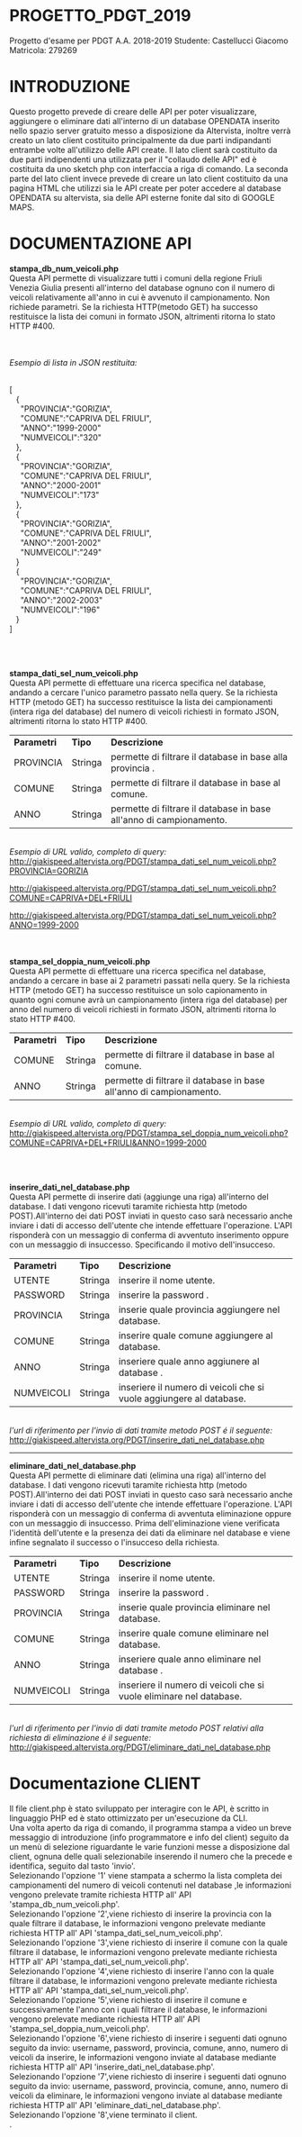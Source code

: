 # PROGETTO_PDGT_2019
Progetto d'esame per PDGT A.A. 2018-2019
Studente: Castellucci    Giacomo Matricola: 279269

# INTRODUZIONE
Questo progetto prevede di creare delle API per poter visualizzare, aggiungere o eliminare dati all'interno di un database OPENDATA inserito nello spazio server gratuito messo a disposizione da Altervista, inoltre verrà creato un lato client costituito principalmente da due parti indipandanti entrambe volte all'utilizzo delle API create.
Il lato client sarà costituito da due parti indipendenti una utilizzata per il "collaudo delle API" ed è costituita da uno sketch php con interfaccia a riga di comando.
La seconda parte del lato client invece prevede di creare un lato client costituito da una pagina HTML che utilizzi sia le API create per poter accedere al database OPENDATA su altervista, sia delle API esterne fonite dal sito di GOOGLE MAPS.

# DOCUMENTAZIONE API
<strong>stampa_db_num_veicoli.php</strong> <br />
Questa API permette di visualizzare tutti i comuni della regione Friuli Venezia Giulia presenti all'interno del database ognuno con il numero di veicoli relativamente all'anno in cui è avvenuto il campionamento.
Non richiede parametri. Se la richiesta HTTP(metodo GET) ha successo restituisce la lista dei comuni in formato JSON, altrimenti ritorna lo stato HTTP #400.

<br /><br /><i>Esempio di lista in JSON restituita:</i><br /><br />

[<br />
 &nbsp;&nbsp;&nbsp;{<br />
 &nbsp;&nbsp;&nbsp;&nbsp;&nbsp;"PROVINCIA":"GORIZIA",<br />
 &nbsp;&nbsp;&nbsp;&nbsp;&nbsp;"COMUNE":"CAPRIVA DEL FRIULI",<br />
 &nbsp;&nbsp;&nbsp;&nbsp;&nbsp;"ANNO":"1999-2000"<br />
 &nbsp;&nbsp;&nbsp;&nbsp;&nbsp;"NUMVEICOLI":"320"<br />
 &nbsp;&nbsp;&nbsp;},<br />
 &nbsp;&nbsp;&nbsp;{<br />
 &nbsp;&nbsp;&nbsp;&nbsp;&nbsp;"PROVINCIA":"GORIZIA",<br />
 &nbsp;&nbsp;&nbsp;&nbsp;&nbsp;"COMUNE":"CAPRIVA DEL FRIULI",<br />
 &nbsp;&nbsp;&nbsp;&nbsp;&nbsp;"ANNO":"2000-2001"<br />
 &nbsp;&nbsp;&nbsp;&nbsp;&nbsp;"NUMVEICOLI":"173"<br />
 &nbsp;&nbsp;&nbsp;},<br />
 &nbsp;&nbsp;&nbsp;{<br />
&nbsp;&nbsp;&nbsp;&nbsp;&nbsp;"PROVINCIA":"GORIZIA",<br />
 &nbsp;&nbsp;&nbsp;&nbsp;&nbsp;"COMUNE":"CAPRIVA DEL FRIULI",<br />
 &nbsp;&nbsp;&nbsp;&nbsp;&nbsp;"ANNO":"2001-2002"<br />
 &nbsp;&nbsp;&nbsp;&nbsp;&nbsp;"NUMVEICOLI":"249"<br />
 &nbsp;&nbsp;&nbsp;}<br />
 &nbsp;&nbsp;&nbsp;{<br />
&nbsp;&nbsp;&nbsp;&nbsp;&nbsp;"PROVINCIA":"GORIZIA",<br />
 &nbsp;&nbsp;&nbsp;&nbsp;&nbsp;"COMUNE":"CAPRIVA DEL FRIULI",<br />
 &nbsp;&nbsp;&nbsp;&nbsp;&nbsp;"ANNO":"2002-2003"<br />
 &nbsp;&nbsp;&nbsp;&nbsp;&nbsp;"NUMVEICOLI":"196"<br />
 &nbsp;&nbsp;&nbsp;}<br />
]<br />

<br /><br />


<strong>stampa_dati_sel_num_veicoli.php</strong> <br />
Questa API permette di effettuare una ricerca specifica nel database, andando a cercare l'unico parametro passato nella query. Se la richiesta HTTP (metodo GET) ha successo restituisce la lista dei campionamenti (intera riga del database) del numero di veicoli richiesti in formato JSON, altrimenti ritorna lo stato HTTP #400.

<table>
  <tr>
    <td><b>Parametri</b></td>
    <td><b>Tipo</b></td>
    <td><b>Descrizione</b></td>
  </tr>
  <tr>
    <td>PROVINCIA</td>
    <td>Stringa</td>
    <td>permette di filtrare il database in base alla provincia .</td>
  </tr>
  <tr>
    <td>COMUNE</td>
    <td>Stringa</td>
    <td>permette di filtrare il database in base al comune.</td>
  </tr>
  <tr>
    <td>ANNO</td>
    <td>Stringa</td>
    <td>permette di filtrare il database in base all'anno di campionamento.</td>
  </tr>
</table>

<br /><i>Esempio di URL valido, completo di query:</i><br />
http://giakispeed.altervista.org/PDGT/stampa_dati_sel_num_veicoli.php?PROVINCIA=GORIZIA

http://giakispeed.altervista.org/PDGT/stampa_dati_sel_num_veicoli.php?COMUNE=CAPRIVA+DEL+FRIULI

http://giakispeed.altervista.org/PDGT/stampa_dati_sel_num_veicoli.php?ANNO=1999-2000

<br /><br />
<strong>stampa_sel_doppia_num_veicoli.php</strong> <br />
Questa API permette di effettuare una ricerca specifica nel database, andando a cercare in base ai 2 parametri passati nella query. Se la richiesta HTTP (metodo GET) ha successo restituisce un solo capionamento in quanto ogni comune avrà un campionamento (intera riga del database) per anno del numero di veicoli richiesti in formato JSON, altrimenti ritorna lo stato HTTP #400.

<table>
  <tr>
    <td><b>Parametri</b></td>
    <td><b>Tipo</b></td>
    <td><b>Descrizione</b></td>
  </tr>
  <tr>
    <td>COMUNE</td>
    <td>Stringa</td>
    <td>permette di filtrare il database in base al comune.</td>
  </tr>
  <tr>
    <td>ANNO</td>
    <td>Stringa</td>
    <td>permette di filtrare il database in base all'anno di campionamento.</td>
  </tr>
</table>

<br /><i>Esempio di URL valido, completo di query:</i><br />
http://giakispeed.altervista.org/PDGT/stampa_sel_doppia_num_veicoli.php?COMUNE=CAPRIVA+DEL+FRIULI&ANNO=1999-2000


<br /><br />

<strong>inserire_dati_nel_database.php</strong> <br />
Questa API permette di inserire dati (aggiunge una riga) all'interno del database. I dati vengono ricevuti taramite richiesta http (metodo POST).All'interno dei dati POST inviati in questo caso sarà necessario anche inviare i dati di accesso dell'utente che intende effettuare l'operazione. L'API risponderà con un messaggio di conferma di avventuto inserimento oppure con un messaggio di insuccesso. Specificando il motivo dell'insucceso.

<table>
  <tr>
    <td><b>Parametri</b></td>
    <td><b>Tipo</b></td>
    <td><b>Descrizione</b></td>
  </tr>
 <tr>
    <td>UTENTE</td>
    <td>Stringa</td>
    <td>inserire il nome utente.</td>
  </tr>
 <tr>
    <td>PASSWORD</td>
    <td>Stringa</td>
    <td>inserire la password .</td>
  </tr>
  <tr>
    <td>PROVINCIA</td>
    <td>Stringa</td>
    <td>inserie quale provincia aggiungere nel database.</td>
  </tr>
  <tr>
    <td>COMUNE</td>
    <td>Stringa</td>
    <td>inserire quale comune aggiungere al database.</td>
  </tr>
  <tr>
    <td>ANNO</td>
    <td>Stringa</td>
    <td>inseriere quale anno aggiunere al database .</td>
   
  </tr>
  <tr>
    <td>NUMVEICOLI</td>
    <td>Stringa</td>
    <td>inseriere il numero di veicoli che si vuole aggiungere al database.</td>
  
  </tr>
  
  
</table>

<br /><i>l'url di riferimento per l'invio di dati tramite metodo POST é il seguente:</i><br />
http://giakispeed.altervista.org/PDGT/inserire_dati_nel_database.php

*****

<strong>eliminare_dati_nel_database.php</strong> <br />
Questa API permette di eliminare dati (elimina una riga) all'interno del database. I dati vengono ricevuti taramite richiesta http (metodo POST).All'interno dei dati POST inviati in questo caso sarà necessario anche inviare i dati di accesso dell'utente che intende effettuare l'operazione. L'API risponderà con un messaggio di conferma di avventuta eliminazione oppure con un messaggio di insuccesso. Prima dell'eliminazione viene verificata l'identità dell'utente e la presenza dei dati da eliminare nel database e viene infine segnalato il successo o l'insucceso della richiesta.

<table>
  <tr>
    <td><b>Parametri</b></td>
    <td><b>Tipo</b></td>
    <td><b>Descrizione</b></td>
  </tr>
 <tr>
    <td>UTENTE</td>
    <td>Stringa</td>
    <td>inserire il nome utente.</td>
  </tr>
 <tr>
    <td>PASSWORD</td>
    <td>Stringa</td>
    <td>inserire la password .</td>
  </tr>
  <tr>
    <td>PROVINCIA</td>
    <td>Stringa</td>
    <td>inserie quale provincia eliminare nel database.</td>
  </tr>
  <tr>
    <td>COMUNE</td>
    <td>Stringa</td>
    <td>inserire quale comune eliminare nel database.</td>
  </tr>
  <tr>
    <td>ANNO</td>
    <td>Stringa</td>
    <td>inseriere quale anno eliminare nel database .</td>
   
  </tr>
  <tr>
    <td>NUMVEICOLI</td>
    <td>Stringa</td>
    <td>inseriere il numero di veicoli che si vuole eliminare nel database.</td>
  
  </tr>
  
  
</table>

<br /><i>l'url di riferimento per l'invio di dati tramite metodo POST relativi alla richiesta di eliminazione é il seguente:</i><br />
http://giakispeed.altervista.org/PDGT/eliminare_dati_nel_database.php

# Documentazione CLIENT

Il file client.php è stato sviluppato per interagire con le API, è scritto in linguaggio PHP ed è stato ottimizzato per un'esecuzione da CLI. <br />
Una volta aperto da riga di comando, il programma stampa a video un breve messaggio di introduzione (info programmatore e info del client) seguito da un menù di selezione riguardante le varie funzioni messe a disposizione dal client, ognuna delle quali selezionabile inserendo il numero che la precede e identifica, seguito dal tasto 'invio'. <br />
Selezionando l'opzione '1' viene stampata a schermo la lista completa dei campionamenti del numero di veicoli contenuti nel database ,le informazioni vengono prelevate tramite richiesta HTTP all' API 'stampa_db_num_veicoli.php'.<br />
Selezionando l'opzione '2',viene richiesto di inserire la provincia con la quale filtrare il database, le informazioni vengono prelevate mediante richiesta HTTP all' API 'stampa_dati_sel_num_veicoli.php'.<br />
Selezionando l'opzione '3',viene richiesto di inserire il comune con la quale filtrare il database, le informazioni vengono prelevate mediante richiesta HTTP all' API 'stampa_dati_sel_num_veicoli.php'.<br />
Selezionando l'opzione '4',viene richiesto di inserire l'anno con la quale filtrare il database, le informazioni vengono prelevate mediante richiesta HTTP all' API 'stampa_dati_sel_num_veicoli.php'.<br />
Selezionando l'opzione '5',viene richiesto di inserire il comune e successivamente l'anno con i quali filtrare il database, le informazioni vengono prelevate mediante richiesta HTTP all' API 'stampa_sel_doppia_num_veicoli.php'.<br />
Selezionando l'opzione '6',viene richiesto di inserire i seguenti dati ognuno seguito da invio: username, password, provincia, comune, anno, numero di veicoli da inserire, le informazioni vengono inviate al database mediante richiesta HTTP all' API 'inserire_dati_nel_database.php'.<br />
Selezionando l'opzione '7',viene richiesto di inserire i seguenti dati ognuno seguito da invio: username, password, provincia, comune, anno, numero di veicoli da eliminare, le informazioni vengono inviate al database mediante richiesta HTTP all' API 'eliminare_dati_nel_database.php'.<br />
Selezionando l'opzione '8',viene terminato il client.<br />
. <br /><br />
